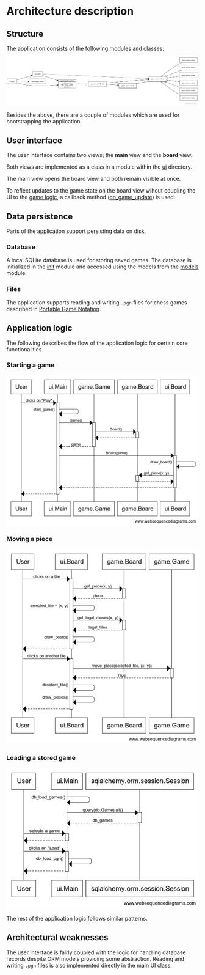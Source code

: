 # Architecture description

## Structure

The application consists of the following modules and classes:

![Class diagram](img/architecture-description/class_diagram.png)

Besides the above, there are a couple of modules which are used for bootstrapping the application.

## User interface

The user interface contains two views; the **main** view and the **board** view.

Both views are implemented as a class in a module within the [ui](../src/ui) directory.

The main view opens the board view and both remain visible at once.

To reflect updates to the game state on the board view wihout coupling the UI to the [game logic](../src/game/game.py), a callback method ([on_game_update](../../db2d22f053ace2ca6a34dd3aeae74fead6a40e7f/src/ui/main.py#L192)) is used.

## Data persistence

Parts of the application support persisting data on disk.

### Database

A local SQLite database is used for storing saved games. The database is initialized in the [init](../src/db/init.py) module and accessed using the models from the [models](../src/db/models.py) module.

### Files

The application supports reading and writing `.pgn` files for chess games described in [Portable Game Notation](https://en.wikipedia.org/wiki/Portable_Game_Notation).

## Application logic

The following describes the flow of the application logic for certain core functionalities.

### Starting a game

![Sequence diagram](img/architecture-description/sequence_start_game.png)

### Moving a piece

![Sequence diagram](img/architecture-description/sequence_move_piece.png)

### Loading a stored game

![Sequence diagram](img/architecture-description/sequence_load_game.png)

The rest of the application logic follows similar patterns.

## Architectural weaknesses

The user interface is fairly coupled with the logic for handling database records despite ORM models providing some abstraction. Reading and writing `.pgn` files is also implemented directly in the main UI class.
